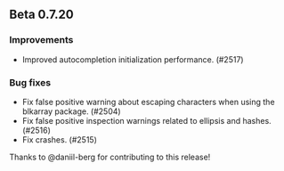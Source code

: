 ## Beta 0.7.20

### Improvements
* Improved autocompletion initialization performance. (#2517)


### Bug fixes
* Fix false positive warning about escaping characters when using the blkarray package. (#2504)
* Fix false positive inspection warnings related to ellipsis and hashes. (#2516)
* Fix crashes. (#2515)

Thanks to @daniil-berg for contributing to this release!